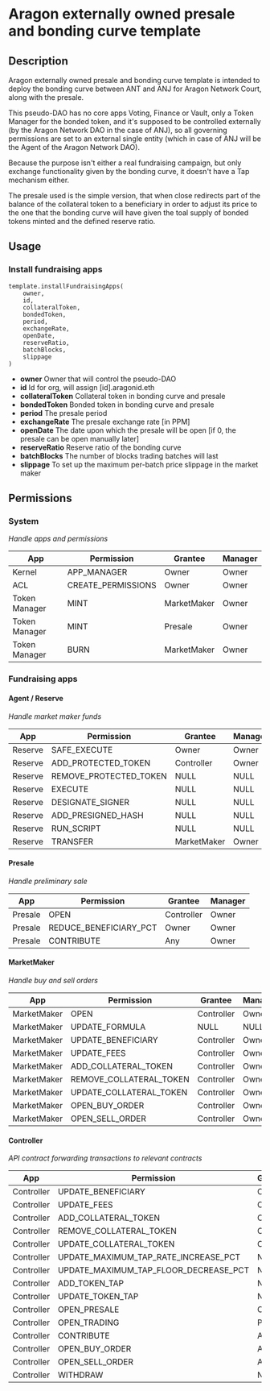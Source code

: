 # Aragon externally owned presale and bonding curve template

## Description
Aragon externally owned presale and bonding curve template is intended to deploy the bonding curve between ANT and ANJ for Aragon Network Court, along with the presale.

This pseudo-DAO has no core apps Voting, Finance or Vault, only a Token Manager for the bonded token, and it's supposed to be controlled externally (by the Aragon Network DAO in the case of ANJ), so all governing permissions are set to an external single entity (which in case of ANJ will be the Agent of the Aragon Network DAO).

Because the purpose isn't either a real fundraising campaign, but only exchange functionality given by the bonding curve, it doesn't have a Tap mechanism either.

The presale used is the simple version, that when close redirects part of the balance of the collateral token to a beneficiary in order to adjust its price to the one that the bonding curve will have given the toal supply of bonded tokens minted and the defined reserve ratio.

## Usage

### Install fundraising apps

```
template.installFundraisingApps(
    owner,
    id,
    collateralToken,
    bondedToken,
    period,
    exchangeRate,
    openDate,
    reserveRatio,
    batchBlocks,
    slippage
)
```

- **owner** Owner that will control the pseudo-DAO
- **id** Id for org, will assign [id].aragonid.eth
- **collateralToken** Collateral token in bonding curve and presale
- **bondedToken** Bonded token in bonding curve and presale
- **period** The presale period
- **exchangeRate** The presale exchange rate [in PPM]
- **openDate** The date upon which the presale will be open [if 0, the presale can be open manually later]
- **reserveRatio** Reserve ratio of the bonding curve
- **batchBlocks** The number of blocks trading batches will last
- **slippage** To set up the maximum per-batch price slippage in the market maker

## Permissions

### System
_Handle apps and permissions_

| App               | Permission            | Grantee          | Manager          |
| ----------------- | --------------------- | ---------------- | ---------------- |
| Kernel            | APP_MANAGER           | Owner            | Owner            |
| ACL               | CREATE_PERMISSIONS    | Owner            | Owner            |
| Token Manager     | MINT                  | MarketMaker      | Owner            |
| Token Manager     | MINT                  | Presale          | Owner            |
| Token Manager     | BURN                  | MarketMaker      | Owner            |


### Fundraising apps

#### Agent / Reserve
_Handle market maker funds_

| App     | Permission             | Grantee          | Manager          |
| ------- | ---------------------- | ---------------- | ---------------- |
| Reserve | SAFE_EXECUTE           | Owner            | Owner            |
| Reserve | ADD_PROTECTED_TOKEN    | Controller       | Owner            |
| Reserve | REMOVE_PROTECTED_TOKEN | NULL             | NULL             |
| Reserve | EXECUTE                | NULL             | NULL             |
| Reserve | DESIGNATE_SIGNER       | NULL             | NULL             |
| Reserve | ADD_PRESIGNED_HASH     | NULL             | NULL             |
| Reserve | RUN_SCRIPT             | NULL             | NULL             |
| Reserve | TRANSFER               | MarketMaker      | Owner            |


#### Presale
_Handle preliminary sale_

| App     | Permission             | Grantee    | Manager          |
| ------- | ----------             | ---------- | ---------------- |
| Presale | OPEN                   | Controller | Owner            |
| Presale | REDUCE_BENEFICIARY_PCT | Owner      | Owner            |
| Presale | CONTRIBUTE             | Any        | Owner            |


#### MarketMaker
_Handle buy and sell orders_

| App         | Permission              | Grantee    | Manager          |
| ----------- | ----------------------- | ---------- | ---------------- |
| MarketMaker | OPEN                    | Controller | Owner            |
| MarketMaker | UPDATE_FORMULA          | NULL       | NULL             |
| MarketMaker | UPDATE_BENEFICIARY      | Controller | Owner            |
| MarketMaker | UPDATE_FEES             | Controller | Owner            |
| MarketMaker | ADD_COLLATERAL_TOKEN    | Controller | Owner            |
| MarketMaker | REMOVE_COLLATERAL_TOKEN | Controller | Owner            |
| MarketMaker | UPDATE_COLLATERAL_TOKEN | Controller | Owner            |
| MarketMaker | OPEN_BUY_ORDER          | Controller | Owner            |
| MarketMaker | OPEN_SELL_ORDER         | Controller | Owner            |

#### Controller
_API contract forwarding transactions to relevant contracts_

| App        | Permission                            | Grantee | Manager |
| ---------- | ------------------------------------- | ------- | ------- |
| Controller | UPDATE_BENEFICIARY                    | Owner   | Owner   |
| Controller | UPDATE_FEES                           | Owner   | Owner   |
| Controller | ADD_COLLATERAL_TOKEN                  | Owner   | Owner   |
| Controller | REMOVE_COLLATERAL_TOKEN               | Owner   | Owner   |
| Controller | UPDATE_COLLATERAL_TOKEN               | Owner   | Owner   |
| Controller | UPDATE_MAXIMUM_TAP_RATE_INCREASE_PCT  | NULL    | NULL    |
| Controller | UPDATE_MAXIMUM_TAP_FLOOR_DECREASE_PCT | NULL    | NULL    |
| Controller | ADD_TOKEN_TAP                         | NULL    | NULL    |
| Controller | UPDATE_TOKEN_TAP                      | NULL    | NULL    |
| Controller | OPEN_PRESALE                          | Owner   | Owner   |
| Controller | OPEN_TRADING                          | Presale | Owner   |
| Controller | CONTRIBUTE                            | Any     | Owner   |
| Controller | OPEN_BUY_ORDER                        | Any     | Owner   |
| Controller | OPEN_SELL_ORDER                       | Any     | Owner   |
| Controller | WITHDRAW                              | NULL    | NULL    |

